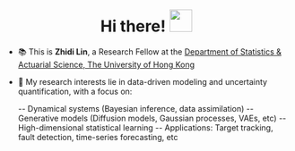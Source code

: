 <h1 align="center">Hi there! <img src="https://media.giphy.com/media/hvRJCLFzcasrR4ia7z/giphy.gif" width="40px"></h1>
<!-- <h3 align="center">I'm Zhidi Lin</h3> -->

- 📚 This is **Zhidi Lin**, a Research Fellow at the [Department of Statistics & Actuarial Science, The University of Hong Kong](https://saasweb.hku.hk/staff/zhidilin/)

- 🔬 My research interests lie in data-driven modeling and uncertainty quantification, with a focus on:

  -- Dynamical systems (Bayesian inference, data assimilation)
  -- Generative models (Diffusion models, Gaussian processes, VAEs, etc)
  -- High-dimensional statistical learning
  -- Applications: Target tracking, fault detection, time-series forecasting, etc

